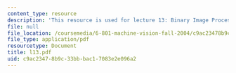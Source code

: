 ```yaml
---
content_type: resource
description: 'This resource is used for lecture 13: Binary Image Processing (continued).'
file: null
file_location: /coursemedia/6-801-machine-vision-fall-2004/c9ac23478b9c33bbbac17083e2e096a2_l13.pdf
file_type: application/pdf
resourcetype: Document
title: l13.pdf
uid: c9ac2347-8b9c-33bb-bac1-7083e2e096a2
---
```

